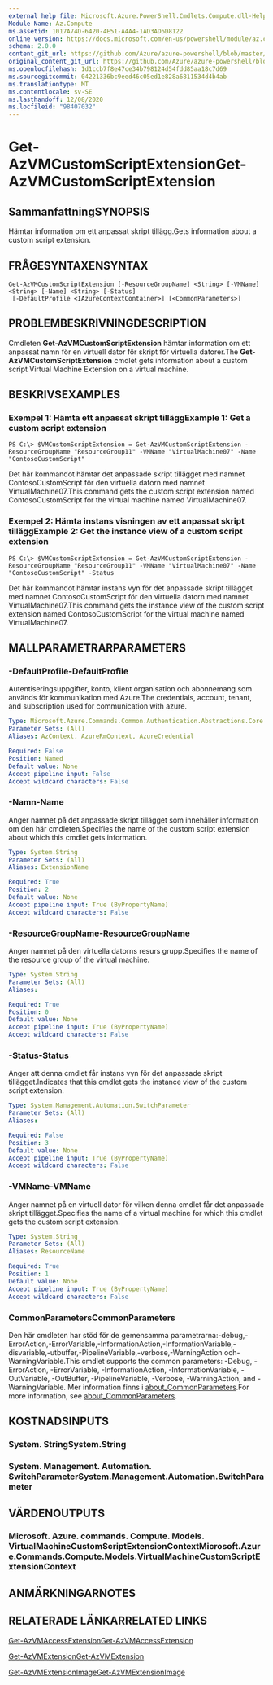 ```yaml
---
external help file: Microsoft.Azure.PowerShell.Cmdlets.Compute.dll-Help.xml
Module Name: Az.Compute
ms.assetid: 1017A74D-6420-4E51-A4A4-1AD3AD6D8122
online version: https://docs.microsoft.com/en-us/powershell/module/az.compute/get-azvmcustomscriptextension
schema: 2.0.0
content_git_url: https://github.com/Azure/azure-powershell/blob/master/src/Compute/Compute/help/Get-AzVMCustomScriptExtension.md
original_content_git_url: https://github.com/Azure/azure-powershell/blob/master/src/Compute/Compute/help/Get-AzVMCustomScriptExtension.md
ms.openlocfilehash: 1d1ccb7f8e47ce34b798124d54fdd85aa18c7d69
ms.sourcegitcommit: 04221336bc9eed46c05ed1e828a6811534d4b4ab
ms.translationtype: MT
ms.contentlocale: sv-SE
ms.lasthandoff: 12/08/2020
ms.locfileid: "98407032"
---
```

# <span data-ttu-id="e6a13-101">Get-AzVMCustomScriptExtension</span><span class="sxs-lookup"><span data-stu-id="e6a13-101">Get-AzVMCustomScriptExtension</span></span>

## <span data-ttu-id="e6a13-102">Sammanfattning</span><span class="sxs-lookup"><span data-stu-id="e6a13-102">SYNOPSIS</span></span>
<span data-ttu-id="e6a13-103">Hämtar information om ett anpassat skript tillägg.</span><span class="sxs-lookup"><span data-stu-id="e6a13-103">Gets information about a custom script extension.</span></span>

## <span data-ttu-id="e6a13-104">FRÅGESYNTAXEN</span><span class="sxs-lookup"><span data-stu-id="e6a13-104">SYNTAX</span></span>

```
Get-AzVMCustomScriptExtension [-ResourceGroupName] <String> [-VMName] <String> [-Name] <String> [-Status]
 [-DefaultProfile <IAzureContextContainer>] [<CommonParameters>]
```

## <span data-ttu-id="e6a13-105">PROBLEMBESKRIVNING</span><span class="sxs-lookup"><span data-stu-id="e6a13-105">DESCRIPTION</span></span>
<span data-ttu-id="e6a13-106">Cmdleten **Get-AzVMCustomScriptExtension** hämtar information om ett anpassat namn för en virtuell dator för skript för virtuella datorer.</span><span class="sxs-lookup"><span data-stu-id="e6a13-106">The **Get-AzVMCustomScriptExtension** cmdlet gets information about a custom script Virtual Machine Extension on a virtual machine.</span></span>

## <span data-ttu-id="e6a13-107">BESKRIVS</span><span class="sxs-lookup"><span data-stu-id="e6a13-107">EXAMPLES</span></span>

### <span data-ttu-id="e6a13-108">Exempel 1: Hämta ett anpassat skript tillägg</span><span class="sxs-lookup"><span data-stu-id="e6a13-108">Example 1: Get a custom script extension</span></span>
```
PS C:\> $VMCustomScriptExtension = Get-AzVMCustomScriptExtension -ResourceGroupName "ResourceGroup11" -VMName "VirtualMachine07" -Name "ContosoCustomScript"
```

<span data-ttu-id="e6a13-109">Det här kommandot hämtar det anpassade skript tillägget med namnet ContosoCustomScript för den virtuella datorn med namnet VirtualMachine07.</span><span class="sxs-lookup"><span data-stu-id="e6a13-109">This command gets the custom script extension named ContosoCustomScript for the virtual machine named VirtualMachine07.</span></span>

### <span data-ttu-id="e6a13-110">Exempel 2: Hämta instans visningen av ett anpassat skript tillägg</span><span class="sxs-lookup"><span data-stu-id="e6a13-110">Example 2: Get the instance view of a custom script extension</span></span>
```
PS C:\> $VMCustomScriptExtension = Get-AzVMCustomScriptExtension -ResourceGroupName "ResourceGroup11" -VMName "VirtualMachine07" -Name "ContosoCustomScript" -Status
```

<span data-ttu-id="e6a13-111">Det här kommandot hämtar instans vyn för det anpassade skript tillägget med namnet ContosoCustomScript för den virtuella datorn med namnet VirtualMachine07.</span><span class="sxs-lookup"><span data-stu-id="e6a13-111">This command gets the instance view of the custom script extension named ContosoCustomScript for the virtual machine named VirtualMachine07.</span></span>

## <span data-ttu-id="e6a13-112">MALLPARAMETRAR</span><span class="sxs-lookup"><span data-stu-id="e6a13-112">PARAMETERS</span></span>

### <span data-ttu-id="e6a13-113">-DefaultProfile</span><span class="sxs-lookup"><span data-stu-id="e6a13-113">-DefaultProfile</span></span>
<span data-ttu-id="e6a13-114">Autentiseringsuppgifter, konto, klient organisation och abonnemang som används för kommunikation med Azure.</span><span class="sxs-lookup"><span data-stu-id="e6a13-114">The credentials, account, tenant, and subscription used for communication with azure.</span></span>

```yaml
Type: Microsoft.Azure.Commands.Common.Authentication.Abstractions.Core.IAzureContextContainer
Parameter Sets: (All)
Aliases: AzContext, AzureRmContext, AzureCredential

Required: False
Position: Named
Default value: None
Accept pipeline input: False
Accept wildcard characters: False
```

### <span data-ttu-id="e6a13-115">-Namn</span><span class="sxs-lookup"><span data-stu-id="e6a13-115">-Name</span></span>
<span data-ttu-id="e6a13-116">Anger namnet på det anpassade skript tillägget som innehåller information om den här cmdleten.</span><span class="sxs-lookup"><span data-stu-id="e6a13-116">Specifies the name of the custom script extension about which this cmdlet gets information.</span></span>

```yaml
Type: System.String
Parameter Sets: (All)
Aliases: ExtensionName

Required: True
Position: 2
Default value: None
Accept pipeline input: True (ByPropertyName)
Accept wildcard characters: False
```

### <span data-ttu-id="e6a13-117">-ResourceGroupName</span><span class="sxs-lookup"><span data-stu-id="e6a13-117">-ResourceGroupName</span></span>
<span data-ttu-id="e6a13-118">Anger namnet på den virtuella datorns resurs grupp.</span><span class="sxs-lookup"><span data-stu-id="e6a13-118">Specifies the name of the resource group of the virtual machine.</span></span>

```yaml
Type: System.String
Parameter Sets: (All)
Aliases:

Required: True
Position: 0
Default value: None
Accept pipeline input: True (ByPropertyName)
Accept wildcard characters: False
```

### <span data-ttu-id="e6a13-119">-Status</span><span class="sxs-lookup"><span data-stu-id="e6a13-119">-Status</span></span>
<span data-ttu-id="e6a13-120">Anger att denna cmdlet får instans vyn för det anpassade skript tillägget.</span><span class="sxs-lookup"><span data-stu-id="e6a13-120">Indicates that this cmdlet gets the instance view of the custom script extension.</span></span>

```yaml
Type: System.Management.Automation.SwitchParameter
Parameter Sets: (All)
Aliases:

Required: False
Position: 3
Default value: None
Accept pipeline input: True (ByPropertyName)
Accept wildcard characters: False
```

### <span data-ttu-id="e6a13-121">-VMName</span><span class="sxs-lookup"><span data-stu-id="e6a13-121">-VMName</span></span>
<span data-ttu-id="e6a13-122">Anger namnet på en virtuell dator för vilken denna cmdlet får det anpassade skript tillägget.</span><span class="sxs-lookup"><span data-stu-id="e6a13-122">Specifies the name of a virtual machine for which this cmdlet gets the custom script extension.</span></span>

```yaml
Type: System.String
Parameter Sets: (All)
Aliases: ResourceName

Required: True
Position: 1
Default value: None
Accept pipeline input: True (ByPropertyName)
Accept wildcard characters: False
```

### <span data-ttu-id="e6a13-123">CommonParameters</span><span class="sxs-lookup"><span data-stu-id="e6a13-123">CommonParameters</span></span>
<span data-ttu-id="e6a13-124">Den här cmdleten har stöd för de gemensamma parametrarna:-debug,-ErrorAction,-ErrorVariable,-InformationAction,-InformationVariable,-disvariable,-utbuffer,-PipelineVariable,-verbose,-WarningAction och-WarningVariable.</span><span class="sxs-lookup"><span data-stu-id="e6a13-124">This cmdlet supports the common parameters: -Debug, -ErrorAction, -ErrorVariable, -InformationAction, -InformationVariable, -OutVariable, -OutBuffer, -PipelineVariable, -Verbose, -WarningAction, and -WarningVariable.</span></span> <span data-ttu-id="e6a13-125">Mer information finns i [about_CommonParameters](http://go.microsoft.com/fwlink/?LinkID=113216).</span><span class="sxs-lookup"><span data-stu-id="e6a13-125">For more information, see [about_CommonParameters](http://go.microsoft.com/fwlink/?LinkID=113216).</span></span>

## <span data-ttu-id="e6a13-126">KOSTNADS</span><span class="sxs-lookup"><span data-stu-id="e6a13-126">INPUTS</span></span>

### <span data-ttu-id="e6a13-127">System. String</span><span class="sxs-lookup"><span data-stu-id="e6a13-127">System.String</span></span>

### <span data-ttu-id="e6a13-128">System. Management. Automation. SwitchParameter</span><span class="sxs-lookup"><span data-stu-id="e6a13-128">System.Management.Automation.SwitchParameter</span></span>

## <span data-ttu-id="e6a13-129">VÄRDEN</span><span class="sxs-lookup"><span data-stu-id="e6a13-129">OUTPUTS</span></span>

### <span data-ttu-id="e6a13-130">Microsoft. Azure. commands. Compute. Models. VirtualMachineCustomScriptExtensionContext</span><span class="sxs-lookup"><span data-stu-id="e6a13-130">Microsoft.Azure.Commands.Compute.Models.VirtualMachineCustomScriptExtensionContext</span></span>

## <span data-ttu-id="e6a13-131">ANMÄRKNINGAR</span><span class="sxs-lookup"><span data-stu-id="e6a13-131">NOTES</span></span>

## <span data-ttu-id="e6a13-132">RELATERADE LÄNKAR</span><span class="sxs-lookup"><span data-stu-id="e6a13-132">RELATED LINKS</span></span>

[<span data-ttu-id="e6a13-133">Get-AzVMAccessExtension</span><span class="sxs-lookup"><span data-stu-id="e6a13-133">Get-AzVMAccessExtension</span></span>](./Get-AzVMAccessExtension.md)

[<span data-ttu-id="e6a13-134">Get-AzVMExtension</span><span class="sxs-lookup"><span data-stu-id="e6a13-134">Get-AzVMExtension</span></span>](./Get-AzVMExtension.md)

[<span data-ttu-id="e6a13-135">Get-AzVMExtensionImage</span><span class="sxs-lookup"><span data-stu-id="e6a13-135">Get-AzVMExtensionImage</span></span>](./Get-AzVMExtensionImage.md)



